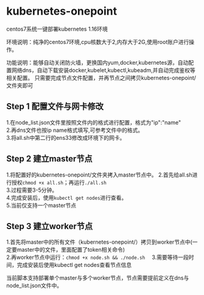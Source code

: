 # kubernetes-onepoint
centos7系统一键部署kubernetes 1.16环境

环境说明：纯净的centos7环境,cpu核数大于2,内存大于2G,使用root账户进行操作。

功能说明：能够自动关闭防火墙，更换国内yum,docker,kubernetes源，自动配置网络dns，自动下载安装docker,kubelet,kubectl,kubeadm,并自动完成鉴权等相关配置。
只需要完成节点文件配置，并再节点之间拷贝kubernetes-onepoint/文件夹即可

## Step 1 配置文件与网卡修改 ##
1.在node_list.json文件里按照文件内的格式进行配置，格式为"ip":"name"<br>
2.再dns文件也按ip name格式填写,可参考文件中的格式。<br>
3.将all.sh中第二行的ens33修改成环境下的网卡。

## Step 2 建立master节点 ##
1.将配置好的kubernetes-onepoint/文件夹拷入master节点中。
2.首先给all.sh进行授权```chmod +x all.sh```；再运行```./all.sh```  
3.过程需要3-5分钟。    
4.完成安装后，使用```kubectl get nodes```进行查看。    
5.当前仅支持一个master节点
## Step 3 建立worker节点 ##
1.首先将master中的所有文件（kubernetes-onepoint/）拷贝到worker节点中(一定要master中的文件，里面配置了token相关命令)  
2.再worker节点中运行：```chmod +x node.sh && ./node.sh  ```
3.需要等待一段时间，完成安装后使用kubectl get nodes查看节点信息  

当前脚本支持部署单个master与多个worker节点，节点需要提前定义在dns与node_list.json文件中。 
  
